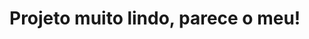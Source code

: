<html>
  <head>
  </head>
<body>
  <main>
<h1>Projeto muito lindo, parece o meu!</h1>
    
  </main>
</body>
</html>
